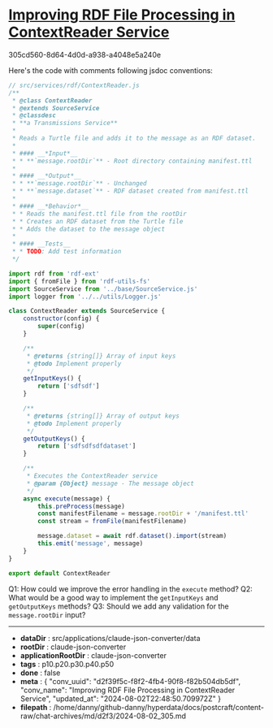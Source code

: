 # [Improving RDF File Processing in ContextReader Service](https://claude.ai/chat/d2f39f5c-f8f2-4fb4-90f8-f82b504db5df)

305cd560-8d64-4d0d-a938-a4048e5a240e

 Here's the code with comments following jsdoc conventions:

```javascript
// src/services/rdf/ContextReader.js
/**
 * @class ContextReader
 * @extends SourceService
 * @classdesc
 * **a Transmissions Service**
 * 
 * Reads a Turtle file and adds it to the message as an RDF dataset.
 * 
 * #### __*Input*__
 * * **`message.rootDir`** - Root directory containing manifest.ttl
 * 
 * #### __*Output*__
 * * **`message.rootDir`** - Unchanged
 * * **`message.dataset`** - RDF dataset created from manifest.ttl
 * 
 * #### __*Behavior*__
 * * Reads the manifest.ttl file from the rootDir
 * * Creates an RDF dataset from the Turtle file
 * * Adds the dataset to the message object
 * 
 * #### __Tests__
 * * TODO: Add test information
 */

import rdf from 'rdf-ext'
import { fromFile } from 'rdf-utils-fs'
import SourceService from '../base/SourceService.js'
import logger from '../../utils/Logger.js'

class ContextReader extends SourceService {
    constructor(config) {
        super(config)
    }

    /**
     * @returns {string[]} Array of input keys
     * @todo Implement properly
     */
    getInputKeys() {
        return ['sdfsdf']
    }

    /**
     * @returns {string[]} Array of output keys
     * @todo Implement properly
     */
    getOutputKeys() {
        return ['sdfsdfsdfdataset']
    }

    /**
     * Executes the ContextReader service
     * @param {Object} message - The message object
     */
    async execute(message) {
        this.preProcess(message)
        const manifestFilename = message.rootDir + '/manifest.ttl'
        const stream = fromFile(manifestFilename)

        message.dataset = await rdf.dataset().import(stream)
        this.emit('message', message)
    }
}

export default ContextReader
```

Q1: How could we improve the error handling in the `execute` method?
Q2: What would be a good way to implement the `getInputKeys` and `getOutputKeys` methods?
Q3: Should we add any validation for the `message.rootDir` input?

---

* **dataDir** : src/applications/claude-json-converter/data
* **rootDir** : claude-json-converter
* **applicationRootDir** : claude-json-converter
* **tags** : p10.p20.p30.p40.p50
* **done** : false
* **meta** : {
  "conv_uuid": "d2f39f5c-f8f2-4fb4-90f8-f82b504db5df",
  "conv_name": "Improving RDF File Processing in ContextReader Service",
  "updated_at": "2024-08-02T22:48:50.709972Z"
}
* **filepath** : /home/danny/github-danny/hyperdata/docs/postcraft/content-raw/chat-archives/md/d2f3/2024-08-02_305.md